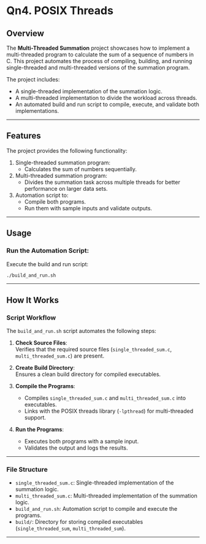 # Qn4. POSIX Threads 

## Overview

The **Multi-Threaded Summation** project showcases how to implement a multi-threaded program to calculate the sum of a sequence of numbers in C. This project automates the process of compiling, building, and running single-threaded and multi-threaded versions of the summation program.

The project includes:
- A single-threaded implementation of the summation logic.
- A multi-threaded implementation to divide the workload across threads.
- An automated build and run script to compile, execute, and validate both implementations.

---

## Features

The project provides the following functionality:
1. Single-threaded summation program:
   - Calculates the sum of numbers sequentially.
2. Multi-threaded summation program:
   - Divides the summation task across multiple threads for better performance on larger data sets.
3. Automation script to:
   - Compile both programs.
   - Run them with sample inputs and validate outputs.

---

## Usage

### Run the Automation Script:
Execute the build and run script:
```bash
./build_and_run.sh
```

---

## How It Works

### Script Workflow

The `build_and_run.sh` script automates the following steps:

1. **Check Source Files**:  
   Verifies that the required source files (`single_threaded_sum.c`, `multi_threaded_sum.c`) are present.

2. **Create Build Directory**:  
   Ensures a clean build directory for compiled executables.

3. **Compile the Programs**:  
   - Compiles `single_threaded_sum.c` and `multi_threaded_sum.c` into executables.
   - Links with the POSIX threads library (`-lpthread`) for multi-threaded support.

4. **Run the Programs**:  
   - Executes both programs with a sample input.
   - Validates the output and logs the results.

---

### File Structure

- `single_threaded_sum.c`: Single-threaded implementation of the summation logic.
- `multi_threaded_sum.c`: Multi-threaded implementation of the summation logic.
- `build_and_run.sh`: Automation script to compile and execute the programs.
- `build/`: Directory for storing compiled executables (`single_threaded_sum`, `multi_threaded_sum`).

---

